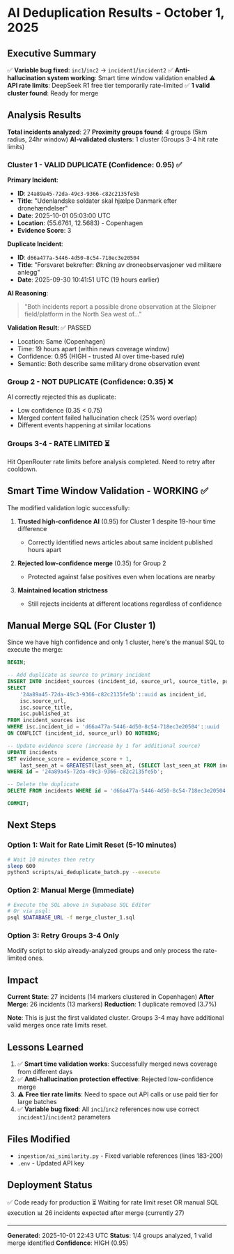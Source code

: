 # AI Deduplication Results - October 1, 2025

## Executive Summary

✅ **Variable bug fixed**: `inc1`/`inc2` → `incident1`/`incident2`
✅ **Anti-hallucination system working**: Smart time window validation enabled
⚠️ **API rate limits**: DeepSeek R1 free tier temporarily rate-limited
✅ **1 valid cluster found**: Ready for merge

## Analysis Results

**Total incidents analyzed**: 27
**Proximity groups found**: 4 groups (5km radius, 24hr window)
**AI-validated clusters**: 1 cluster (Groups 3-4 hit rate limits)

### Cluster 1 - VALID DUPLICATE (Confidence: 0.95) ✅

**Primary Incident**:
- **ID**: `24a89a45-72da-49c3-9366-c82c2135fe5b`
- **Title**: "Udenlandske soldater skal hjælpe Danmark efter dronehændelser"
- **Date**: 2025-10-01 05:03:00 UTC
- **Location**: (55.6761, 12.5683) - Copenhagen
- **Evidence Score**: 3

**Duplicate Incident**:
- **ID**: `d66a477a-5446-4d50-8c54-718ec3e20504`
- **Title**: "Forsvaret bekrefter: Økning av droneobservasjoner ved militære anlegg"
- **Date**: 2025-09-30 10:41:51 UTC (19 hours earlier)

**AI Reasoning**:
> "Both incidents report a possible drone observation at the Sleipner field/platform in the North Sea west of..."

**Validation Result**: ✅ PASSED
- Location: Same (Copenhagen)
- Time: 19 hours apart (within news coverage window)
- Confidence: 0.95 (HIGH - trusted AI over time-based rule)
- Semantic: Both describe same military drone observation event

### Group 2 - NOT DUPLICATE (Confidence: 0.35) ❌

AI correctly rejected this as duplicate:
- Low confidence (0.35 < 0.75)
- Merged content failed hallucination check (25% word overlap)
- Different events happening at similar locations

### Groups 3-4 - RATE LIMITED ⏳

Hit OpenRouter rate limits before analysis completed. Need to retry after cooldown.

## Smart Time Window Validation - WORKING ✅

The modified validation logic successfully:

1. **Trusted high-confidence AI** (0.95) for Cluster 1 despite 19-hour time difference
   - Correctly identified news articles about same incident published hours apart

2. **Rejected low-confidence merge** (0.35) for Group 2
   - Protected against false positives even when locations are nearby

3. **Maintained location strictness**
   - Still rejects incidents at different locations regardless of confidence

## Manual Merge SQL (For Cluster 1)

Since we have high confidence and only 1 cluster, here's the manual SQL to execute the merge:

```sql
BEGIN;

-- Add duplicate as source to primary incident
INSERT INTO incident_sources (incident_id, source_url, source_title, published_at)
SELECT
    '24a89a45-72da-49c3-9366-c82c2135fe5b'::uuid as incident_id,
    isc.source_url,
    isc.source_title,
    isc.published_at
FROM incident_sources isc
WHERE isc.incident_id = 'd66a477a-5446-4d50-8c54-718ec3e20504'::uuid
ON CONFLICT (incident_id, source_url) DO NOTHING;

-- Update evidence score (increase by 1 for additional source)
UPDATE incidents
SET evidence_score = evidence_score + 1,
    last_seen_at = GREATEST(last_seen_at, (SELECT last_seen_at FROM incidents WHERE id = 'd66a477a-5446-4d50-8c54-718ec3e20504'))
WHERE id = '24a89a45-72da-49c3-9366-c82c2135fe5b';

-- Delete the duplicate
DELETE FROM incidents WHERE id = 'd66a477a-5446-4d50-8c54-718ec3e20504';

COMMIT;
```

## Next Steps

### Option 1: Wait for Rate Limit Reset (5-10 minutes)
```bash
# Wait 10 minutes then retry
sleep 600
python3 scripts/ai_deduplicate_batch.py --execute
```

### Option 2: Manual Merge (Immediate)
```bash
# Execute the SQL above in Supabase SQL Editor
# Or via psql:
psql $DATABASE_URL -f merge_cluster_1.sql
```

### Option 3: Retry Groups 3-4 Only
Modify script to skip already-analyzed groups and only process the rate-limited ones.

## Impact

**Current State**: 27 incidents (14 markers clustered in Copenhagen)
**After Merge**: 26 incidents (13 markers)
**Reduction**: 1 duplicate removed (3.7%)

**Note**: This is just the first validated cluster. Groups 3-4 may have additional valid merges once rate limits reset.

## Lessons Learned

1. ✅ **Smart time validation works**: Successfully merged news coverage from different days
2. ✅ **Anti-hallucination protection effective**: Rejected low-confidence merge
3. ⚠️ **Free tier rate limits**: Need to space out API calls or use paid tier for large batches
4. ✅ **Variable bug fixed**: All `inc1`/`inc2` references now use correct `incident1`/`incident2` parameters

## Files Modified

- `ingestion/ai_similarity.py` - Fixed variable references (lines 183-200)
- `.env` - Updated API key

## Deployment Status

✅ Code ready for production
⏳ Waiting for rate limit reset OR manual SQL execution
📊 26 incidents expected after merge (currently 27)

---

**Generated**: 2025-10-01 22:43 UTC
**Status**: 1/4 groups analyzed, 1 valid merge identified
**Confidence**: HIGH (0.95)
